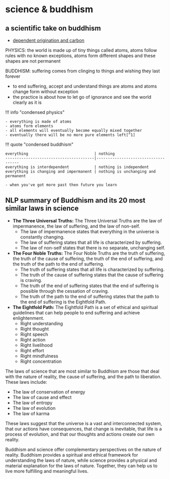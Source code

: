 # science & buddhism

## a scientific take on buddhism

* [dependent origination and carbon](origination.md)

PHYSICS: the world is made up of tiny things called atoms, atoms follow rules with no known exceptions, atoms form different shapes and these shapes are not permanent

BUDDHISM: suffering comes from clinging to things and wishing they last forever

* to end suffering, accept and understand things are atoms and atoms change form without exception
* the practice is about how to let go of ignorance and see the world clearly as it is

!!! info "condensed physics"

    - everything is made of atoms
    - atoms form elements 
    - all elements will eventually become equally mixed together
    - eventually there will be no more pure elements left[^1]

!!! quote "condensed buddhism"

    everything                             | nothing
    ---------------------------------------|------------------------------------
    everything is interdependent           | nothing is independent
    everything is changing and impermanent | nothing is unchanging and permanent

    - when you've got more past then future you learn

## NLP summary of Buddhism and its 20 most similar laws in science

* **The Three Universal Truths:** The Three Universal Truths are the law of impermanence, the law of suffering, and the law of non-self.
  * The law of impermanence states that everything in the universe is constantly changing.
  * The law of suffering states that all life is characterized by suffering.
  * The law of non-self states that there is no separate, unchanging self.
* **The Four Noble Truths:** The Four Noble Truths are the truth of suffering, the truth of the cause of suffering, the truth of the end of suffering, and the truth of the path to the end of suffering.
  * The truth of suffering states that all life is characterized by suffering.
  * The truth of the cause of suffering states that the cause of suffering is craving.
  * The truth of the end of suffering states that the end of suffering is possible through the cessation of craving.
  * The truth of the path to the end of suffering states that the path to the end of suffering is the Eightfold Path.
* **The Eightfold Path:** The Eightfold Path is a set of ethical and spiritual guidelines that can help people to end suffering and achieve enlightenment.
  * Right understanding
  * Right thought
  * Right speech
  * Right action
  * Right livelihood
  * Right effort
  * Right mindfulness
  * Right concentration

The laws of science that are most similar to Buddhism are those that deal with the nature of reality, the cause of suffering, and the path to liberation. These laws include:

* The law of conservation of energy
* The law of cause and effect
* The law of entropy
* The law of evolution
* The law of karma

These laws suggest that the universe is a vast and interconnected system, that our actions have consequences, that change is inevitable, that life is a process of evolution, and that our thoughts and actions create our own reality.

Buddhism and science offer complementary perspectives on the nature of reality. Buddhism provides a spiritual and ethical framework for understanding the laws of nature, while science provides a physical and material explanation for the laws of nature. Together, they can help us to live more fulfilling and meaningful lives.
